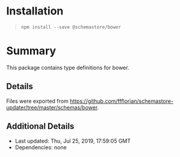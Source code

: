 # Installation
> `npm install --save @schemastore/bower`

# Summary
This package contains type definitions for bower.

## Details
Files were exported from https://github.com/ffflorian/schemastore-updater/tree/master/schemas/bower.

## Additional Details
* Last updated: Thu, Jul 25, 2019, 17:59:05 GMT
* Dependencies: none
